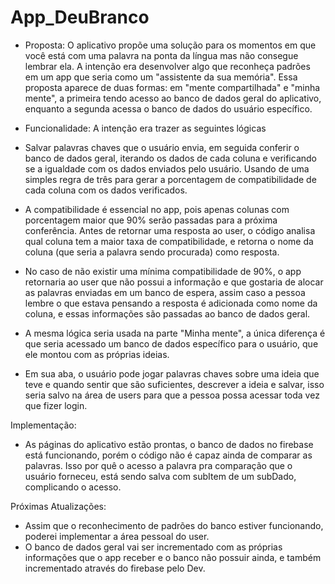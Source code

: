 # App_DeuBranco

- Proposta:
O aplicativo propõe uma solução para os momentos em que você está com uma palavra na ponta da língua mas não consegue lembrar ela.
A intenção era desenvolver algo que reconheça padrões em um app que seria como um "assistente da sua memória".
Essa proposta aparece de duas formas: em "mente compartilhada" e "minha mente", a primeira tendo acesso ao banco de dados geral do aplicativo, enquanto a segunda acessa o banco de dados do usuário específico.


- Funcionalidade:
A intenção era trazer as seguintes lógicas 
 - Salvar palavras chaves que o usuário envia, em seguida conferir o banco de dados geral, iterando os dados de cada coluna e verificando se a igualdade com os dados enviados pelo usuário. Usando de uma simples regra de três para gerar a porcentagem de compatibilidade de cada coluna com os dados verificados.
 - A compatibilidade é essencial no app, pois apenas colunas com porcentagem maior que 90% serão passadas para a próxima conferência. Antes de retornar uma resposta ao user, o código analisa qual coluna tem a maior taxa de compatibilidade, e retorna o nome da coluna (que seria a palavra sendo procurada) como resposta.
- No caso de não existir uma mínima compatibilidade de 90%, o app retornaria ao user que não possui a informação e que gostaria de alocar as palavras enviadas em um banco de espera, assim caso a pessoa lembre o que estava pensando a resposta é adicionada como nome da coluna, e essas informações são passadas ao banco de dados geral.

- A mesma lógica seria usada na parte "Minha mente", a única diferença é que seria acessado um banco de dados específico para o usuário, que ele montou com as próprias ideias.
 - Em sua aba, o usuário pode jogar palavras chaves sobre uma ideia que teve e quando sentir que são suficientes, descrever a ideia e salvar, isso seria salvo na área de users para que a pessoa possa acessar toda vez que fizer login.


Implementação:

- As páginas do aplicativo estão prontas, o banco de dados no firebase está funcionando, porém o código não é capaz ainda de comparar as palavras. Isso por quê o acesso a palavra pra comparação que o usuário forneceu, está sendo salva com subItem de um subDado, complicando o acesso.


Próximas Atualizações:

- Assim que o reconhecimento de padrões do banco estiver funcionando, poderei implementar a área pessoal do user.
- O banco de dados geral vai ser incrementado com as próprias informações que o app receber e o banco não possuir ainda, e também incrementado através do firebase pelo Dev.

